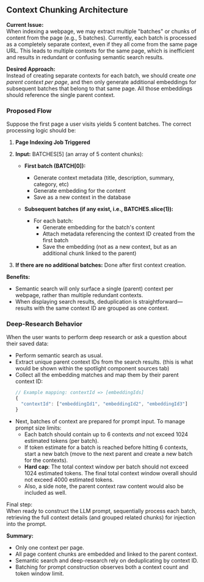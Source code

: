 ## Context Chunking Architecture

**Current Issue:**  
When indexing a webpage, we may extract multiple "batches" or chunks of content from the page (e.g., 5 batches). Currently, each batch is processed as a completely separate context, even if they all come from the same page URL. This leads to multiple contexts for the same page, which is inefficient and results in redundant or confusing semantic search results.

**Desired Approach:**  
Instead of creating separate contexts for each batch, we should create _one parent context per page_, and then only generate additional embeddings for subsequent batches that belong to that same page. All those embeddings should reference the single parent context.

### Proposed Flow

Suppose the first page a user visits yields 5 content batches. The correct processing logic should be:

1. **Page Indexing Job Triggered**
2. **Input:** BATCHES[5] (an array of 5 content chunks):

   - **First batch (BATCH[0]):**

     - Generate context metadata (title, description, summary, category, etc)
     - Generate embedding for the content
     - Save as a new context in the database

   - **Subsequent batches (if any exist, i.e., BATCHES.slice(1)):**
     - For each batch:
       - Generate embedding for the batch's content
       - Attach metadata referencing the context ID created from the first batch
       - Save the embedding (not as a new context, but as an additional chunk linked to the parent)

3. **If there are no additional batches:** Done after first context creation.

**Benefits:**

- Semantic search will only surface a single (parent) context per webpage, rather than multiple redundant contexts.
- When displaying search results, deduplication is straightforward—results with the same context ID are grouped as one context.

### Deep-Research Behavior

When the user wants to perform deep research or ask a question about their saved data:

- Perform semantic search as usual.
- Extract unique parent context IDs from the search results. (this is what would be shown within the spotlight component sources tab)
- Collect all the embedding matches and map them by their parent context ID:
  ```js
  // Example mapping: contextId => [embeddingIds]
  {
    "contextId": ["embeddingId1", "embeddingId2", "embeddingId3"]
  }
  ```
- Next, batches of context are prepared for prompt input. To manage prompt size limits:
  - Each batch should contain up to 6 contexts _and_ not exceed 1024 estimated tokens (per batch).
  - If token estimate for a batch is reached before hitting 6 contexts, start a new batch (move to the next parent and create a new batch for the contexts).
  - **Hard cap**: The total context window per batch should not exceed 1024 estimated tokens. The final total context window overall should not exceed 4000 estimated tokens.
  - Also, a side note, the parent context raw content would also be included as well.

Final step:  
When ready to construct the LLM prompt, sequentially process each batch, retrieving the full context details (and grouped related chunks) for injection into the prompt.

**Summary:**

- Only one context per page.
- All page content chunks are embedded and linked to the parent context.
- Semantic search and deep-research rely on deduplicating by context ID.
- Batching for prompt construction observes both a context count and token window limit.

<!-- still thinking of this below -->
<!-- We can also include some sort of queue system which stores the page metadata extraction whenever the job get triggered, this way we dont have race conditions especially when  -->
